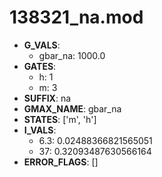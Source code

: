 # 138321_na.mod

- **G_VALS**:
  - gbar_na: 1000.0
- **GATES**:
  - h: 1
  - m: 3
- **SUFFIX**: na
- **GMAX_NAME**: gbar_na
- **STATES**: ['m', 'h']
- **I_VALS**:
  - 6.3: 0.02488366821565051
  - 37: 0.32093487630566164
- **ERROR_FLAGS**: []
